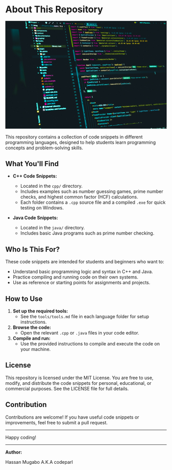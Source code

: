 
# About This Repository

![Repository Screenshot](computer-prgramming.jpg)

This repository contains a collection of code snippets in different programming languages, designed to help students learn programming concepts and problem-solving skills.

## What You'll Find

- **C++ Code Snippets:**
  - Located in the `cpp/` directory.
  - Includes examples such as number guessing games, prime number checks, and highest common factor (HCF) calculations.
  - Each folder contains a `.cpp` source file and a compiled `.exe` for quick testing on Windows.

- **Java Code Snippets:**
  - Located in the `java/` directory.
  - Includes basic Java programs such as prime number checking.

## Who Is This For?

These code snippets are intended for students and beginners who want to:
- Understand basic programming logic and syntax in C++ and Java.
- Practice compiling and running code on their own systems.
- Use as reference or starting points for assignments and projects.

## How to Use

1. **Set up the required tools:**
	- See the `tools/tools.md` file in each language folder for setup instructions.
2. **Browse the code:**
	- Open the relevant `.cpp` or `.java` files in your code editor.
3. **Compile and run:**
	- Use the provided instructions to compile and execute the code on your machine.

## License

This repository is licensed under the MIT License. You are free to use, modify, and distribute the code snippets for personal, educational, or commercial purposes. See the LICENSE file for full details.

## Contribution

Contributions are welcome! If you have useful code snippets or improvements, feel free to submit a pull request.

---

Happy coding!

---

**Author:**

Hassan Mugabo A.K.A codeparl
